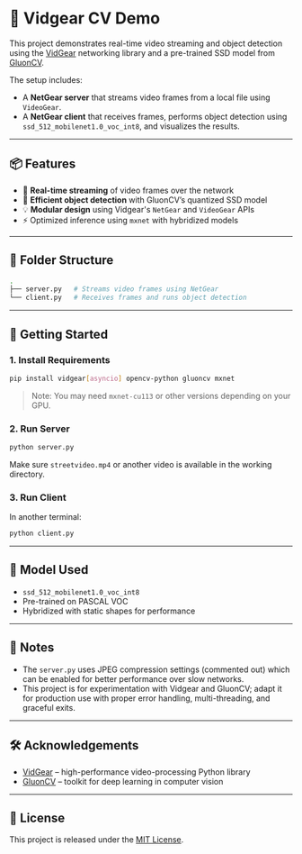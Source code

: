 # 🧠 Vidgear CV Demo

This project demonstrates real-time video streaming and object detection using the [VidGear](https://github.com/abhiTronix/vidgear) networking library and a pre-trained SSD model from [GluonCV](https://cv.gluon.ai/).

The setup includes:
- A **NetGear server** that streams video frames from a local file using `VideoGear`.
- A **NetGear client** that receives frames, performs object detection using `ssd_512_mobilenet1.0_voc_int8`, and visualizes the results.

---

## 📦 Features

- 🔁 **Real-time streaming** of video frames over the network
- 🤖 **Efficient object detection** with GluonCV’s quantized SSD model
- 💡 **Modular design** using Vidgear's `NetGear` and `VideoGear` APIs
- ⚡ Optimized inference using `mxnet` with hybridized models

---

## 📁 Folder Structure

```bash
.
├── server.py   # Streams video frames using NetGear
└── client.py   # Receives frames and runs object detection
````

---

## 🚀 Getting Started

### 1. Install Requirements

```bash
pip install vidgear[asyncio] opencv-python gluoncv mxnet
```

> Note: You may need `mxnet-cu113` or other versions depending on your GPU.

### 2. Run Server

```bash
python server.py
```

Make sure `streetvideo.mp4` or another video is available in the working directory.

### 3. Run Client

In another terminal:

```bash
python client.py
```


---

## 🧠 Model Used

* `ssd_512_mobilenet1.0_voc_int8`
* Pre-trained on PASCAL VOC
* Hybridized with static shapes for performance

---

## 💬 Notes

* The `server.py` uses JPEG compression settings (commented out) which can be enabled for better performance over slow networks.
* This project is for experimentation with Vidgear and GluonCV; adapt it for production use with proper error handling, multi-threading, and graceful exits.

---

## 🛠️ Acknowledgements

* [VidGear](https://github.com/abhiTronix/vidgear) – high-performance video-processing Python library
* [GluonCV](https://cv.gluon.ai/) – toolkit for deep learning in computer vision

---

## 📜 License

This project is released under the [MIT License](LICENSE).
